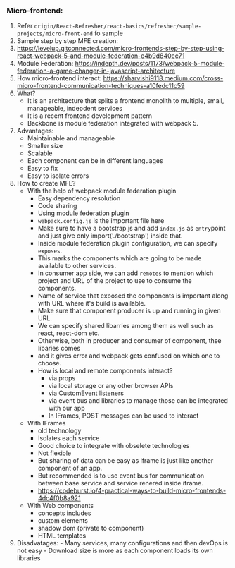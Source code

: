 ### Micro-frontend:
1. Refer `origin/React-Refresher/react-basics/refresher/sample-projects/micro-front-end` fo sample
2. Sample step by step MFE creation:
3. https://levelup.gitconnected.com/micro-frontends-step-by-step-using-react-webpack-5-and-module-federation-e4b9d840ec71
4. Module Federation: https://indepth.dev/posts/1173/webpack-5-module-federation-a-game-changer-in-javascript-architecture
5. How micro-frontend interact: https://sharvishi9118.medium.com/cross-micro-frontend-communication-techniques-a10fedc11c59
6. What?
     - It is an architecture that splits a frontend monolith to multiple, small, manageable, indepdent services
     - It is a recent frontend development pattern
     - Backbone is module federation integrated with webpack 5.
7. Advantages:
     - Maintainable and manageable
     - Smaller size
     - Scalable
     - Each component can be in different languages
     - Easy to fix
     - Easy to isolate errors
8. How to create MFE?
     - With the help of webpack module federation plugin
         - Easy dependency resolution
         - Code sharing
         - Using module federation plugin
         - `webpack.config.js` is the important file here
         - Make sure to have  a bootstrap.js and add `index.js` as `entry`point and just give only import('./bootstrap') inside that.
         - Inside module federation plugin configuration, we can specify `exposes`.
         - This marks the components which are going to be made available to other services.
         - In consumer app side, we can add `remotes` to mention which project and URL of the project to use to consume the components.
         - Name of service that exposed the components is important along with URL where it's build is available.
         - Make sure that component producer is up and running in given URL.
         - We can specify shared libarries among them as well such as react, react-dom etc.
         - Otherwise, both in producer and consumer of component, thse libaries comes
         - and it gives error and webpack gets confused on which one to choose.
         - How is local and remote components interact?
             - via props
             - via local storage or any other browser APIs
             - via CustomEvent listeners
             - via event bus and libraries to manage those can be integrated with our app
             - In IFrames, POST messages can be used to interact
     - With IFrames
         - old technology
         - Isolates each service
         - Good choice to integrate with obselete technologies
         - Not flexible
         - But sharing of data can be easy as iframe is just like another component of an app.
         - But recommended is to use event bus for communication between base service and service renered inside iframe.
         - https://codeburst.io/4-practical-ways-to-build-micro-frontends-4dc4f0b8a921
     - With Web components
         - concepts includes
         - custom elements
         - shadow dom (private to component)
         - HTML templates
9. Disadvatages:
        - Many services, many configurations and then devOps is not easy
        - Download size is more as each component loads its own libraries
   
   
